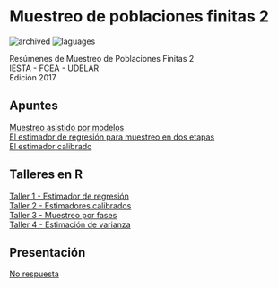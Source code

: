 # Muestreo de poblaciones finitas 2

![archived](https://img.shields.io/badge/lifecycle-archived-red.svg)
![laguages](https://img.shields.io/github/languages/count/daczarne/muestreo2)

Resúmenes de Muestreo de Poblaciones Finitas 2  
IESTA - FCEA - UDELAR  
Edición 2017  

## Apuntes

[Muestreo asistido por modelos](https://github.com/daczarne/muestreo2/blob/master/Resumenes/14_asistido/14_asistido.pdf)  
[El estimador de regresión para muestreo en dos etapas](https://github.com/daczarne/muestreo2/blob/master/Resumenes/15_reg_dos_etapas/15_reg_dos_etapas.pdf)  
[El estimador calibrado](https://github.com/daczarne/muestreo2/blob/master/Resumenes/16_calibrado/16_calibrado.pdf)  

## Talleres en R

[Taller 1 - Estimador de regresión](https://github.com/daczarne/muestreo2/blob/master/Talleres/Taller%201/survey.R)  
[Taller 2 - Estimadores calibrados](https://github.com/daczarne/muestreo2/blob/master/Talleres/Taller%202/Taller%202.R)  
[Taller 3 - Muestreo por fases](https://github.com/daczarne/muestreo2/blob/master/Talleres/Taller%203/Taller%207-11-2017.R)  
[Taller 4 - Estimación de varianza](https://github.com/daczarne/muestreo2/blob/master/Talleres/Taller%204/Var%202017.R)  

## Presentación

[No respuesta](https://github.com/daczarne/muestreo2/blob/master/Presentaci%C3%B3n%20no%20respuesta/No%20respuesta.pdf)  
